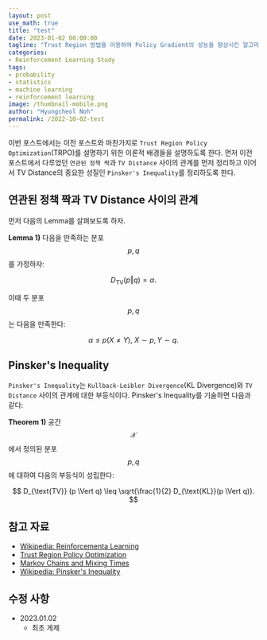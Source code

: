 ```yaml
---
layout: post
use_math: true
title: "test"
date: 2023-01-02 00:00:00
tagline: "Trust Region 방법을 이용하여 Policy Gradient의 성능을 향상시킨 알고리즘인 Trust Region Policy Optimization에 대해서 정리"
categories:
- Reinforcement Learning Study
tags:
- probability
- statistics
- machine learning
- reinforcement learning
image: /thumbnail-mobile.png
author: "Hyungcheol Noh"
permalink: /2022-10-02-test
---
```


이번 포스트에서는 이전 포스트와 마찬가지로 `Trust Region Policy Optimization`(TRPO)를 설명하기 위한 이론적 배경들을 설명하도록 한다. 먼저 이전 포스트에서 다루었던 `연관된 정책 짝`과 `TV Distance` 사이의 관계를 먼저 정리하고 이어서 TV Distance의 중요한 성질인 `Pinsker's Inequality`를 정리하도록 한다.

## 연관된 정책 짝과 TV Distance 사이의 관계
먼저 다음의 Lemma를 살펴보도록 하자.

**Lemma 1)**
다음을 만족하는 분포 $$p, q$$를 가정하자:

$$
D_{\text{TV}}(p \Vert q) = \alpha.
$$

이때 두 분포 $$p, q$$는 다음을 만족한다:

$$
\alpha \leq p(X \neq Y), \ X \sim p, Y \sim q.
$$

## Pinsker's Inequality
`Pinsker's Inequality`는 `Kullback-Leibler Divergence`(KL Divergence)와 `TV Distance` 사이의 관계에 대한 부등식이다. Pinsker's Inequality를 기술하면 다음과 같다:

**Theorem 1)**
공간 $$\mathcal{X}$$에서 정의된 분포 $$p, q$$에 대하여 다음의 부등식이 성립한다:

$$
D_{\text{TV}} (p \Vert q) \leq \sqrt{\frac{1}{2} D_{\text{KL}}(p \Vert q)}.
$$

## 참고 자료
- [Wikipedia: Reinforcementa Learning](https://en.wikipedia.org/wiki/Reinforcement_learning)
- [Trust Region Policy Optimization](https://arxiv.org/pdf/1502.05477.pdf)
- [Markov Chains and Mixing Times](http://103.47.12.35/bitstream/handle/1/2397/PS51%20mcmt2e.pdf?sequence=1&isAllowed=y)
- [Wikipedia: Pinsker's Inequality](https://en.wikipedia.org/wiki/Pinsker%27s_inequality)

## 수정 사항
- 2023.01.02
    - 최초 게제
